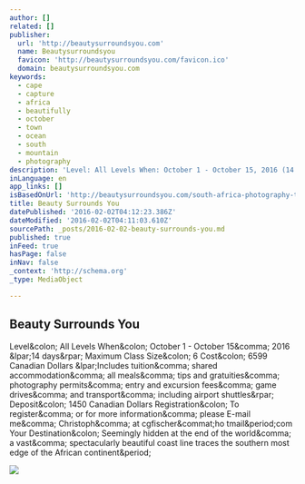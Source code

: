 ```yaml
---
author: []
related: []
publisher:
  url: 'http://beautysurroundsyou.com'
  name: Beautysurroundsyou
  favicon: 'http://beautysurroundsyou.com/favicon.ico'
  domain: beautysurroundsyou.com
keywords:
  - cape
  - capture
  - africa
  - beautifully
  - october
  - town
  - ocean
  - south
  - mountain
  - photography
description: 'Level: All Levels When: October 1 - October 15, 2016 (14 days) Maximum Class Size: 6 Cost: 6599 Canadian Dollars (Includes tuition, shared accommodation, all meals, tips and gratuities, photography permits, entry and excursion fees, game drives, and transport, including airport shuttles) Deposit: 1450 Canadian Dollars Registration: To register, or for more information, please E-mail me, Christoph, at cgfischer@ho tmail.com Your Destination: Seemingly hidden at the end of the world, a vast, spectacularly beautiful coast line traces the southern most edge of the African continent.'
inLanguage: en
app_links: []
isBasedOnUrl: 'http://beautysurroundsyou.com/south-africa-photography-tour/'
title: Beauty Surrounds You
datePublished: '2016-02-02T04:12:23.386Z'
dateModified: '2016-02-02T04:11:03.610Z'
sourcePath: _posts/2016-02-02-beauty-surrounds-you.md
published: true
inFeed: true
hasPage: false
inNav: false
_context: 'http://schema.org'
_type: MediaObject

---
```

<article style=""><h1>Beauty Surrounds You</h1><p>Level&amp;colon; All Levels When&amp;colon; October 1 - October 15&amp;comma; 2016 &amp;lpar;14 days&amp;rpar; Maximum Class Size&amp;colon; 6 Cost&amp;colon; 6599 Canadian Dollars &amp;lpar;Includes tuition&amp;comma; shared accommodation&amp;comma; all meals&amp;comma; tips and gratuities&amp;comma; photography permits&amp;comma; entry and excursion fees&amp;comma; game drives&amp;comma; and transport&amp;comma; including airport shuttles&amp;rpar; Deposit&amp;colon; 1450 Canadian Dollars Registration&amp;colon; To register&amp;comma; or for more information&amp;comma; please E-mail me&amp;comma; Christoph&amp;comma; at cgfischer&amp;commat;ho tmail&amp;period;com Your Destination&amp;colon; Seemingly hidden at the end of the world&amp;comma; a vast&amp;comma; spectacularly beautiful coast line traces the southern most edge of the African continent&amp;period;</p><img src="http://beautysurroundsyou.com/wp-content/uploads/GoldCoast950.jpg" /></article>